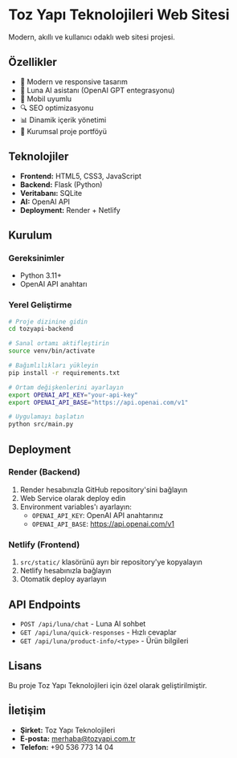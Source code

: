 # Toz Yapı Teknolojileri Web Sitesi

Modern, akıllı ve kullanıcı odaklı web sitesi projesi.

## Özellikler

- 🎨 Modern ve responsive tasarım
- 🤖 Luna AI asistanı (OpenAI GPT entegrasyonu)
- 📱 Mobil uyumlu
- 🔍 SEO optimizasyonu
- 📊 Dinamik içerik yönetimi
- 🏢 Kurumsal proje portföyü

## Teknolojiler

- **Frontend:** HTML5, CSS3, JavaScript
- **Backend:** Flask (Python)
- **Veritabanı:** SQLite
- **AI:** OpenAI API
- **Deployment:** Render + Netlify

## Kurulum

### Gereksinimler
- Python 3.11+
- OpenAI API anahtarı

### Yerel Geliştirme
```bash
# Proje dizinine gidin
cd tozyapi-backend

# Sanal ortamı aktifleştirin
source venv/bin/activate

# Bağımlılıkları yükleyin
pip install -r requirements.txt

# Ortam değişkenlerini ayarlayın
export OPENAI_API_KEY="your-api-key"
export OPENAI_API_BASE="https://api.openai.com/v1"

# Uygulamayı başlatın
python src/main.py
```

## Deployment

### Render (Backend)
1. Render hesabınızla GitHub repository'sini bağlayın
2. Web Service olarak deploy edin
3. Environment variables'ı ayarlayın:
   - `OPENAI_API_KEY`: OpenAI API anahtarınız
   - `OPENAI_API_BASE`: https://api.openai.com/v1

### Netlify (Frontend)
1. `src/static/` klasörünü ayrı bir repository'ye kopyalayın
2. Netlify hesabınızla bağlayın
3. Otomatik deploy ayarlayın

## API Endpoints

- `POST /api/luna/chat` - Luna AI sohbet
- `GET /api/luna/quick-responses` - Hızlı cevaplar
- `GET /api/luna/product-info/<type>` - Ürün bilgileri

## Lisans

Bu proje Toz Yapı Teknolojileri için özel olarak geliştirilmiştir.

## İletişim

- **Şirket:** Toz Yapı Teknolojileri
- **E-posta:** merhaba@tozyapi.com.tr
- **Telefon:** +90 536 773 14 04

